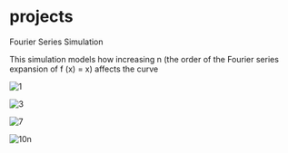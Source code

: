 # projects
Fourier Series Simulation

This simulation models how increasing n (the order of the Fourier series expansion of f (x) = x) affects the curve

![1](https://user-images.githubusercontent.com/31328517/30136083-33bcc30e-9312-11e7-88e3-d5274a5f6b71.png)

![3](https://user-images.githubusercontent.com/31328517/30136085-3665a846-9312-11e7-817a-8e001a37d9c0.png)

![7](https://user-images.githubusercontent.com/31328517/30136087-37f98178-9312-11e7-9614-ea60a985d512.png)

![10n](https://user-images.githubusercontent.com/31328517/30136090-3a53a962-9312-11e7-9c4e-a3ead21b48c7.png)
